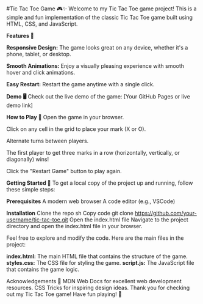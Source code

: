 #Tic Tac Toe Game 🎮✨
Welcome to my Tic Tac Toe game project! This is a simple and fun implementation of the classic Tic Tac Toe game built using HTML, CSS, and JavaScript.

**Features 🌟**

**Responsive Design:** The game looks great on any device, whether it's a phone, tablet, or desktop.

**Smooth Animations:** Enjoy a visually pleasing experience with smooth hover and click animations.

**Easy Restart:** Restart the game anytime with a single click.


**Demo 🖥️**
Check out the live demo of the game: [Your GitHub Pages or live demo link]


**How to Play 🎲**
Open the game in your browser.

Click on any cell in the grid to place your mark (X or O).

Alternate turns between players.

The first player to get three marks in a row (horizontally, vertically, or diagonally) wins!

Click the "Restart Game" button to play again.


**Getting Started 🚀**
To get a local copy of the project up and running, follow these simple steps:

**Prerequisites**
A modern web browser
A code editor (e.g., VSCode)

**Installation**
Clone the repo
sh
Copy code
          git clone https://github.com/your-username/tic-tac-toe.git
          Open the index.html file
          Navigate to the project directory and open the index.html file in your browser. 

Feel free to explore and modify the code. Here are the main files in the project:

**index.html:** The main HTML file that contains the structure of the game.
**styles.css:** The CSS file for styling the game.
**script.js:** The JavaScript file that contains the game logic.


Acknowledgements 🙏
MDN Web Docs for excellent web development resources.
CSS Tricks for inspiring design ideas.
Thank you for checking out my Tic Tac Toe game! Have fun playing! 🎉
